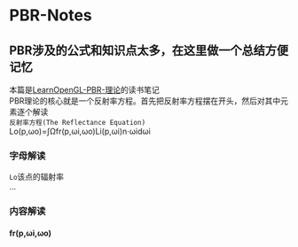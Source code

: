 # PBR-Notes
## PBR涉及的公式和知识点太多，在这里做一个总结方便记忆<br>
本篇是[LearnOpenGL-PBR-理论](https://learnopengl-cn.github.io/07%20PBR/01%20Theory/)的读书笔记<br>
PBR理论的核心就是一个反射率方程。首先把反射率方程摆在开头，然后对其中元素逐个解读<br>
`反射率方程(The Reflectance Equation)`<br>
        Lo(p,ωo)=∫Ωfr(p,ωi,ωo)Li(p,ωi)n⋅ωidωi
### 字母解读<br>
`Lo`该点的辐射率<br>
...<br>
### 内容解读<br>
#### fr(p,ωi,ωo)<br>
